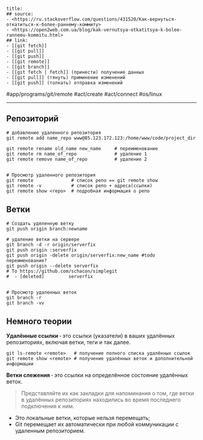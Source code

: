 ```ad-quote
title:
## source:
- <https://ru.stackoverflow.com/questions/431520/Как-вернуться-откатиться-к-более-раннему-коммиту>
- <https://open2web.com.ua/blog/kak-vernutsya-otkatitsya-k-bolee-rannemu-kommitu.html>
## link:
- [[git fetch]]
- [[git pull]]
- [[git push]]
- [[git remote]]
- [[git branch]]
- [[git fetch | fetch]] (принести) получение данных
- [[git pull]] (тянуть) приминение изменений
- [[git push]] (толкать) отправка изменений
```

#app/programs/git/remote
#act/create
#act/connect
#os/linux

---

## Репозиторий

```shell
# добавление удаленного репозитория
git remote add name_repo www@85.123.172.123:/home/www/code/project_dir

git remote rename old_name new_name    	# переименование
git remote rm name_of_repo			 	# удаление 1
git remote remove name_of_repo      	# удаление 2


# Просмотр удаленного репозитория
git remote              # список репо == git remote show
git remote -v           # список репо + адреса(ссылки)
git remote show <repo>	# подробная информация о репо
```

## Ветки

```shell
# Создать уделенную ветку
git push origin branch:newname

# удаление ветки на сервере
git branch -d -r origin/serverfix
git push origin :serverfix
git push origin -delete origin/serverfix:new_name #todo переименование?
git push origin --delete serverfix
# To https://github.com/schacon/simplegit
#  - [deleted]         serverfix


# Просмотр удаленных веток
git branch -r
git branch -vv
```

## Немного теории

**Удалённые ссылки** - это ссылки (указатели) в ваших удалённых репозиториях, включая ветки, теги и так далее.

```shell
git ls-remote <remote>	 # получение полного списка удалённых ссылок
git remote show <remote> # получение удалённых веток и дополнительной информации
```

**Ветки слежения** - это ссылки на определённое состояние удалённых веток.

> Представляйте их как закладки для напоминания о том, где ветки в удалённых репозиториях находились во время последнего подключения к ним.

- Это локальные ветки, которые нельзя перемещать;
- Git перемещает их автоматически при любой коммуникации с удаленным репозиторием.
